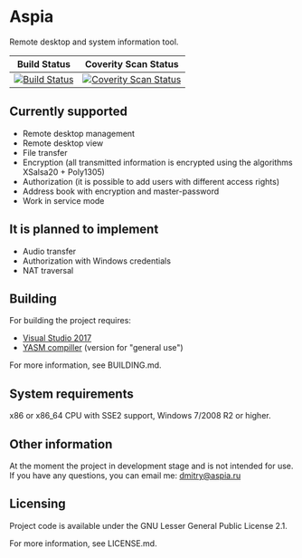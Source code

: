 Aspia
====================
Remote desktop and system information tool.

|Build Status|Coverity Scan Status|
|:--:|:--:|
|[![Build Status](https://ci.appveyor.com/api/projects/status/i7353lnxrgmi2omq/branch/master?svg=true)](https://ci.appveyor.com/project/dchapyshev/aspia/branch/master)|[![Coverity Scan Status](https://scan.coverity.com/projects/13117/badge.svg)](https://scan.coverity.com/projects/aspia-remote-desktop)|

Currently supported
-------------------
- Remote desktop management
- Remote desktop view
- File transfer
- Encryption (all transmitted information is encrypted using the algorithms XSalsa20 + Poly1305)
- Authorization (it is possible to add users with different access rights)
- Address book with encryption and master-password
- Work in service mode

It is planned to implement
--------------------------
- Audio transfer
- Authorization with Windows credentials
- NAT traversal

Building
--------
For building the project requires:
   - [Visual Studio 2017](http://visualstudio.com "Visual Studio 2017")
   - [YASM compiller](http://yasm.tortall.net/Download.html "YASM compiller") (version for "general use")

For more information, see BUILDING.md.

System requirements
-------------------
x86 or x86_64 CPU with SSE2 support, Windows 7/2008 R2 or higher.

Other information
-----------------
At the moment the project in development stage and is not intended for use.
If you have any questions, you can email me: dmitry@aspia.ru

Licensing
---------
Project code is available under the GNU Lesser General Public License 2.1.

For more information, see LICENSE.md.
